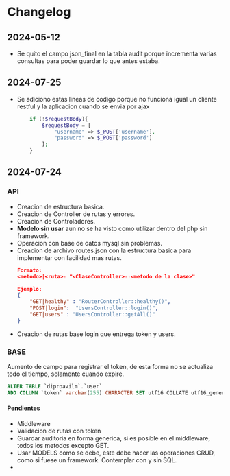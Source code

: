 # Changelog
## 2024-05-12
- Se quito el campo json_final en la tabla audit porque incrementa varias consultas para poder guardar lo que antes estaba.

## 2024-07-25
- Se adiciono estas lineas de codigo porque no funciona igual un cliente restful y la aplicacion cuando se envia por ajax
    ```php
        if (!$requestBody){
            $requestBody = [
                "username" => $_POST['username'],
                "password" => $_POST['password']
            ];
        }
    ```

## 2024-07-24
### API
- Creacion de estructura basica.
- Creacion de Controller de rutas y errores.
- Creacion de Controladores. 
- **Modelo sin usar** aun no se ha visto como utilizar dentro del php sin framework. 
- Operacion con base de datos mysql sin problemas.
- Creacion de archivo routes.json con la estructura basica para implementar con facilidad mas rutas.
    ```json
    Formato:
    <metodo>|<ruta>: "<ClaseController>::<metodo de la clase>"

    Ejemplo:
    {
        "GET|healthy" : "RouterController::healthy()",
        "POST|login":  "UsersController::login()",
        "GET|users" : "UsersController::getAll()"
    }
    ```
- Creacion de rutas base login que entrega token y users.
### BASE
Aumento de campo para registrar el token, de esta forma no se actualiza todo el tiempo, solamente cuando expire.
```sql
ALTER TABLE `diproavilm`.`user` 
ADD COLUMN `token` varchar(255) CHARACTER SET utf16 COLLATE utf16_general_ci NULL AFTER `lastlogged`
```
#### Pendientes
- Middleware
- Validacion de rutas con token 
- Guardar auditoria en forma generica, si es posible en el middleware, todos los metodos excepto GET.
- Usar MODELS como se debe, este debe hacer las operaciones CRUD, como si fuese un framework. Contemplar con y sin SQL.
- 